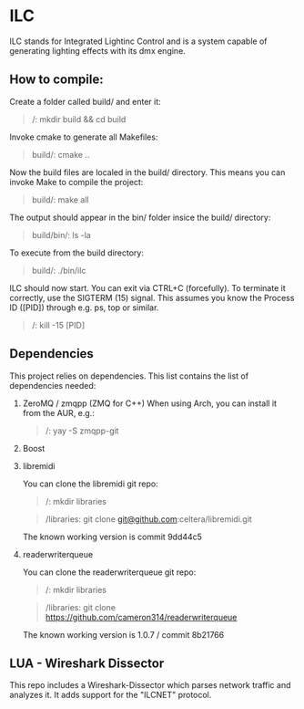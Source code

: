 # ILC

ILC stands for Integrated Lightinc Control and is a system capable of generating lighting effects with its dmx engine.

## How to compile:

Create a folder called build/ and enter it:

> /: mkdir build && cd build

Invoke cmake to generate all Makefiles:

> build/: cmake ..

Now the build files are localed in the build/ directory.
This means you can invoke Make to compile the project:

> build/: make all

The output should appear in the bin/ folder insice the build/ directory:

> build/bin/: ls -la

To execute from the build directory:

> build/: ./bin/ilc

ILC should now start. You can exit via CTRL+C (forcefully).
To terminate it correctly, use the SIGTERM (15) signal. This assumes you know the Process ID ([PID]) through e.g. ps, top or similar.

> /: kill -15 [PID]

## Dependencies

This project relies on dependencies.
This list contains the list of dependencies needed:

1. ZeroMQ / zmqpp (ZMQ for C++)
    When using Arch, you can install it from the AUR, e.g.:
    > /: yay -S zmqpp-git
2. Boost
3. libremidi

    You can clone the libremidi git repo:
    > /: mkdir libraries

    > /libraries: git clone git@github.com:celtera/libremidi.git

    The known working version is commit 9dd44c5

4. readerwriterqueue

    You can clone the readerwriterqueue git repo:
    > /: mkdir libraries

    > /libraries: git clone https://github.com/cameron314/readerwriterqueue

    The known working version is 1.0.7 / commit 8b21766


## LUA - Wireshark Dissector
This repo includes a Wireshark-Dissector which parses network traffic and analyzes it.
It adds support for the "ILCNET" protocol.
